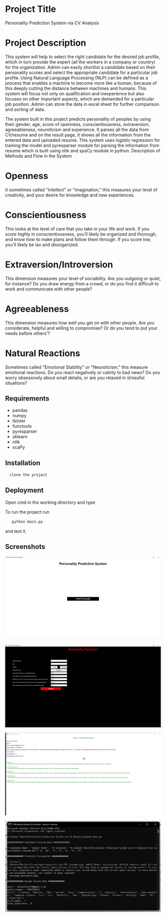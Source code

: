 
# Project Title

Personality Prediction System via CV Analysis

# Project Description

This system will help to select the right candidate for the desired job profile, which in turn provide the expert (all the workers in a company or country) for the organization. Admin can easily shortlist a candidate based on their personality scores and select the appropriate candidate for a particular job profile. Using Natural Language Processing (NLP) can be defined as a process that enables a machine to become more like a human, because of this deeply cutting the distance between machines and humans. This system will focus not only on qualification and inexperience but also focuses on other important aspects, which are demanded for a particular job position. Admin can store the data in excel sheet for further comparison and sorting of data.

The system built in this project predicts personality of peoples by using their gender, age, score of openness, conscientiousness, extraversion, agreeableness, neuroticism and experience. It parses all the data from CV/resume and on the result page, it shows all the information from the entered data and uploaded resume. This system uses logistic regression for training the model and pyresparser module for parsing the information from resume which is built using nltk and spaCy module in python. Description of Methods and Flow in the System

# Openness

It sometimes called "Intellect" or "Imagination," this measures your level of creativity, and your desire for knowledge and new experiences.

# Conscientiousness

This looks at the level of care that you take in your life and work. If you score highly in conscientiousness, you'll likely be organized and thorough, and know how to make plans and follow them through. If you score low, you'll likely be lax and disorganized.

# Extraversion/Introversion

This dimension measures your level of sociability. Are you outgoing or quiet, for instance? Do you draw energy from a crowd, or do you find it difficult to work and communicate with other people?

# Agreeableness

This dimension measures how well you get on with other people. Are you considerate, helpful and willing to compromise? Or do you tend to put your needs before others'?

# Natural Reactions

Sometimes called "Emotional Stability" or "Neuroticism," this measure emotional reactions. Do you react negatively or calmly to bad news? Do you worry obsessively about small details, or are you relaxed in stressful situations?

















## Requirements

- pandas
- numpy
- tkinter
- functools
- pyresparser
- sklearn
- nltk
- scaPy


## Installation

```bash
  clone the project
```

    
## Deployment

Open cmd in the working directory and type

To run the project run

```bash
   python main.py
```

and test it.



## Screenshots

![Step: 1](https://github.com/Saikat-SS24/CodeClause_Personality_Prediction_System_via_CV_Analysis/blob/main/Steps/Step1.png)

![Step: 2](https://github.com/Saikat-SS24/CodeClause_Personality_Prediction_System_via_CV_Analysis/blob/main/Steps/Step2.png)

![Result in GUI](https://github.com/Saikat-SS24/CodeClause_Personality_Prediction_System_via_CV_Analysis/blob/main/Steps/Step3.png)

![Result in cmd](https://github.com/Saikat-SS24/CodeClause_Personality_Prediction_System_via_CV_Analysis/blob/main/Test%20Cases/result.png)

